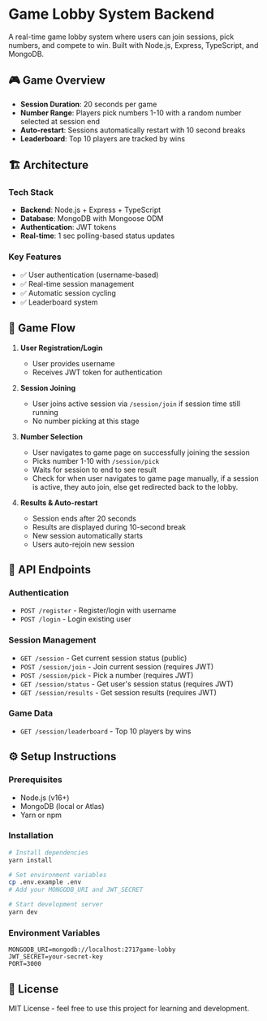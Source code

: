 # Game Lobby System Backend

A real-time game lobby system where users can join sessions, pick numbers, and compete to win. Built with Node.js, Express, TypeScript, and MongoDB.

## 🎮 Game Overview

- **Session Duration**: 20 seconds per game
- **Number Range**: Players pick numbers 1-10 with a random number selected at session end
- **Auto-restart**: Sessions automatically restart with 10 second breaks
- **Leaderboard**: Top 10 players are tracked by wins

## 🏗️ Architecture

### Tech Stack
- **Backend**: Node.js + Express + TypeScript
- **Database**: MongoDB with Mongoose ODM
- **Authentication**: JWT tokens
- **Real-time**: 1 sec polling-based status updates

### Key Features
- ✅ User authentication (username-based)
- ✅ Real-time session management
- ✅ Automatic session cycling
- ✅ Leaderboard system

## 🔄 Game Flow

1. **User Registration/Login**
   - User provides username
   - Receives JWT token for authentication

2. **Session Joining**
   - User joins active session via `/session/join` if session time still running
   - No number picking at this stage


3. **Number Selection**
   - User navigates to game page on successfully joining the session
   - Picks number 1-10 with `/session/pick`
   - Waits for session to end to see result
   - Check for when user navigates to game page manually, if a session is active, they auto join, else get redirected back to the lobby.

4. **Results & Auto-restart**
   - Session ends after 20 seconds
   - Results are displayed during 10-second break
   - New session automatically starts
   - Users auto-rejoin new session 

## 🚀 API Endpoints

### Authentication
- `POST /register` - Register/login with username
- `POST /login` - Login existing user

### Session Management
- `GET /session` - Get current session status (public)
- `POST /session/join` - Join current session (requires JWT)
- `POST /session/pick` - Pick a number (requires JWT)
- `GET /session/status` - Get user's session status (requires JWT)
- `GET /session/results` - Get session results (requires JWT)

### Game Data
- `GET /session/leaderboard` - Top 10 players by wins

## ⚙️ Setup Instructions

### Prerequisites
- Node.js (v16+)
- MongoDB (local or Atlas)
- Yarn or npm

### Installation
```bash
# Install dependencies
yarn install

# Set environment variables
cp .env.example .env
# Add your MONGODB_URI and JWT_SECRET

# Start development server
yarn dev
```

### Environment Variables
```env
MONGODB_URI=mongodb://localhost:2717game-lobby
JWT_SECRET=your-secret-key
PORT=3000
```

## 📝 License

MIT License - feel free to use this project for learning and development. 